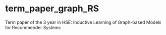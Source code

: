 # term_paper_graph_RS
Term paper of the 3 year in HSE: Inductive Learning of Graph-based Models for Recommender Systems
